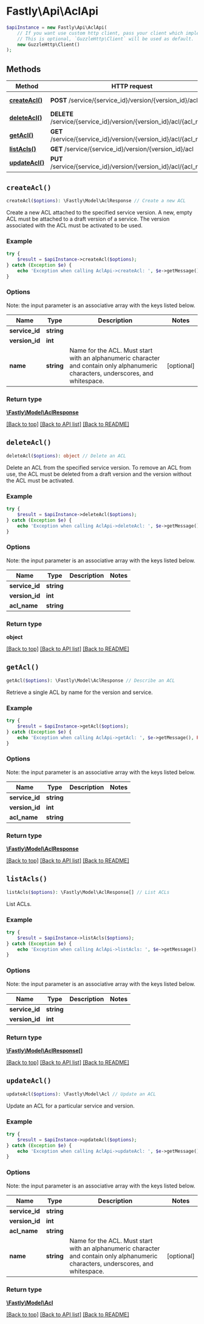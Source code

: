 # Fastly\Api\AclApi


```php
$apiInstance = new Fastly\Api\AclApi(
    // If you want use custom http client, pass your client which implements `GuzzleHttp\ClientInterface`.
    // This is optional, `GuzzleHttp\Client` will be used as default.
    new GuzzleHttp\Client()
);
```

## Methods

Method | HTTP request | Description
------------- | ------------- | -------------
[**createAcl()**](AclApi.md#createAcl) | **POST** /service/{service_id}/version/{version_id}/acl | Create a new ACL
[**deleteAcl()**](AclApi.md#deleteAcl) | **DELETE** /service/{service_id}/version/{version_id}/acl/{acl_name} | Delete an ACL
[**getAcl()**](AclApi.md#getAcl) | **GET** /service/{service_id}/version/{version_id}/acl/{acl_name} | Describe an ACL
[**listAcls()**](AclApi.md#listAcls) | **GET** /service/{service_id}/version/{version_id}/acl | List ACLs
[**updateAcl()**](AclApi.md#updateAcl) | **PUT** /service/{service_id}/version/{version_id}/acl/{acl_name} | Update an ACL


## `createAcl()`

```php
createAcl($options): \Fastly\Model\AclResponse // Create a new ACL
```

Create a new ACL attached to the specified service version. A new, empty ACL must be attached to a draft version of a service. The version associated with the ACL must be activated to be used.

### Example
```php
try {
    $result = $apiInstance->createAcl($options);
} catch (Exception $e) {
    echo 'Exception when calling AclApi->createAcl: ', $e->getMessage(), PHP_EOL;
}
```

### Options

Note: the input parameter is an associative array with the keys listed below.

Name | Type | Description  | Notes
------------- | ------------- | ------------- | -------------
**service_id** | **string** |  |
**version_id** | **int** |  |
**name** | **string** | Name for the ACL. Must start with an alphanumeric character and contain only alphanumeric characters, underscores, and whitespace. | [optional]

### Return type

[**\Fastly\Model\AclResponse**](../Model/AclResponse.md)

[[Back to top]](#) [[Back to API list]](../../README.md#endpoints)
[[Back to README]](../../README.md)

## `deleteAcl()`

```php
deleteAcl($options): object // Delete an ACL
```

Delete an ACL from the specified service version. To remove an ACL from use, the ACL must be deleted from a draft version and the version without the ACL must be activated.

### Example
```php
try {
    $result = $apiInstance->deleteAcl($options);
} catch (Exception $e) {
    echo 'Exception when calling AclApi->deleteAcl: ', $e->getMessage(), PHP_EOL;
}
```

### Options

Note: the input parameter is an associative array with the keys listed below.

Name | Type | Description  | Notes
------------- | ------------- | ------------- | -------------
**service_id** | **string** |  |
**version_id** | **int** |  |
**acl_name** | **string** |  |

### Return type

**object**

[[Back to top]](#) [[Back to API list]](../../README.md#endpoints)
[[Back to README]](../../README.md)

## `getAcl()`

```php
getAcl($options): \Fastly\Model\AclResponse // Describe an ACL
```

Retrieve a single ACL by name for the version and service.

### Example
```php
try {
    $result = $apiInstance->getAcl($options);
} catch (Exception $e) {
    echo 'Exception when calling AclApi->getAcl: ', $e->getMessage(), PHP_EOL;
}
```

### Options

Note: the input parameter is an associative array with the keys listed below.

Name | Type | Description  | Notes
------------- | ------------- | ------------- | -------------
**service_id** | **string** |  |
**version_id** | **int** |  |
**acl_name** | **string** |  |

### Return type

[**\Fastly\Model\AclResponse**](../Model/AclResponse.md)

[[Back to top]](#) [[Back to API list]](../../README.md#endpoints)
[[Back to README]](../../README.md)

## `listAcls()`

```php
listAcls($options): \Fastly\Model\AclResponse[] // List ACLs
```

List ACLs.

### Example
```php
try {
    $result = $apiInstance->listAcls($options);
} catch (Exception $e) {
    echo 'Exception when calling AclApi->listAcls: ', $e->getMessage(), PHP_EOL;
}
```

### Options

Note: the input parameter is an associative array with the keys listed below.

Name | Type | Description  | Notes
------------- | ------------- | ------------- | -------------
**service_id** | **string** |  |
**version_id** | **int** |  |

### Return type

[**\Fastly\Model\AclResponse[]**](../Model/AclResponse.md)

[[Back to top]](#) [[Back to API list]](../../README.md#endpoints)
[[Back to README]](../../README.md)

## `updateAcl()`

```php
updateAcl($options): \Fastly\Model\Acl // Update an ACL
```

Update an ACL for a particular service and version.

### Example
```php
try {
    $result = $apiInstance->updateAcl($options);
} catch (Exception $e) {
    echo 'Exception when calling AclApi->updateAcl: ', $e->getMessage(), PHP_EOL;
}
```

### Options

Note: the input parameter is an associative array with the keys listed below.

Name | Type | Description  | Notes
------------- | ------------- | ------------- | -------------
**service_id** | **string** |  |
**version_id** | **int** |  |
**acl_name** | **string** |  |
**name** | **string** | Name for the ACL. Must start with an alphanumeric character and contain only alphanumeric characters, underscores, and whitespace. | [optional]

### Return type

[**\Fastly\Model\Acl**](../Model/Acl.md)

[[Back to top]](#) [[Back to API list]](../../README.md#endpoints)
[[Back to README]](../../README.md)
